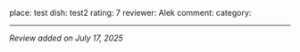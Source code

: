 place: test
dish: test2
rating: 7
reviewer: Alek
comment: 
category: 

---
*Review added on July 17, 2025*
